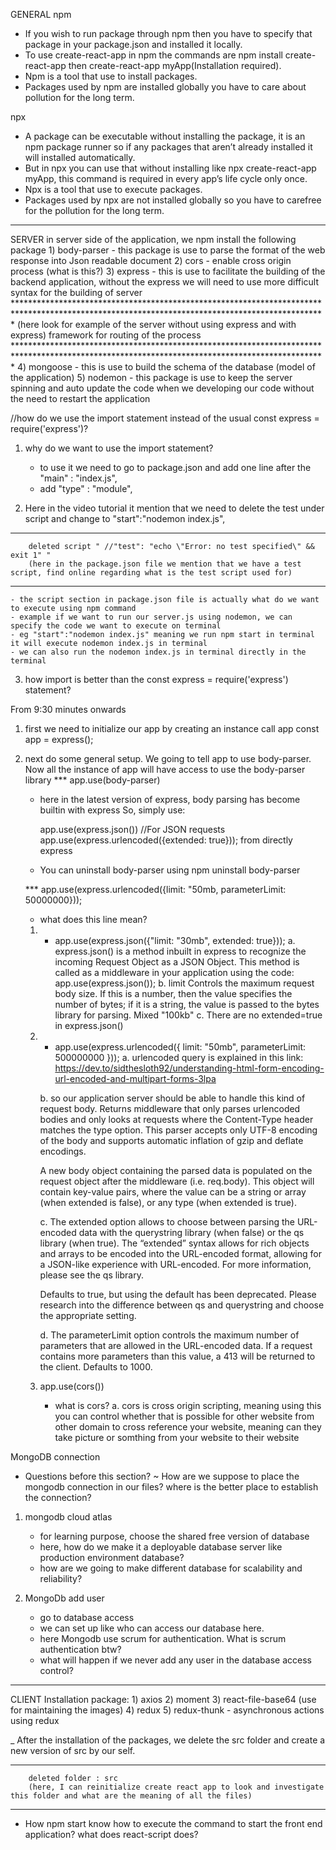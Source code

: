 GENERAL
npm 
- If you wish to run package through npm then you have to specify that package in your package.json and installed it locally.
- To use create-react-app in npm the commands are npm install create-react-app then create-react-app myApp(Installation required).
- Npm is a tool that use to install packages.
- Packages used by npm are installed globally you have to care about pollution for the long term.

npx
- A package can be executable without installing the package, it is an npm package runner so if any packages that aren’t already installed it will installed automatically.
- But in npx you can use that without installing like npx create-react-app myApp, this command is required in every app’s life cycle only once.
- Npx is a tool that use to execute packages.
- Packages used by npx are not installed globally so you have to carefree for the pollution for the long term. 


________________________________________________________________________________________________________________________________________________________________________

SERVER
in server side of the application, we npm install the following package
    1) body-parser - this package is use to parse the format of the web response into Json readable document
    2) cors - enable cross origin process (what is this?)
    3) express - this is use to facilitate the building of the backend application, without the express we will need to use more difficult syntax for the building of server
    ***********************************************************************************************************************************************
                 (here look for example of the server without using express and with express) framework for routing of the process
    ***********************************************************************************************************************************************
    4) mongoose - this is use to build the schema of the database (model of the application)
    5) nodemon - this package is use to keep the server spinning and auto update the code when we developing our code without the need to restart the application


//how do we use the import statement instead of the usual const express = require('express')?
1) why do we want to use the import statement?
    - to use it we need to go to package.json and add one line after the "main" : "index.js",
    - add "type" : "module",


2) Here in the video tutorial it mention that we need to delete the test under script and change to "start":"nodemon index.js",
***********************************************************************************************************************************************
        deleted script " //"test": "echo \"Error: no test specified\" && exit 1" "
        (here in the package.json file we mention that we have a test script, find online regarding what is the test script used for)
***********************************************************************************************************************************************
    - the script section in package.json file is actually what do we want to execute using npm command
    - example if we want to run our server.js using nodemon, we can specify the code we want to execute on terminal
    - eg "start":"nodemon index.js" meaning we run npm start in terminal it will execute nodemon index.js in terminal
    - we can also run the nodemon index.js in terminal directly in the terminal
3) how import is better than the const express = require('express') statement?


From 9:30 minutes onwards
1) first we need to initialize our app by creating an instance call app
    const app = express();
2) next do some general setup. We going to tell app to use body-parser. Now all the instance of app will have access to use the body-parser library 
    *** app.use(body-parser)
    - here in the latest version of express, body parsing has become builtin with express So, simply use:

        app.use(express.json()) //For JSON requests
        app.use(express.urlencoded({extended: true}));
        from directly express

    - You can uninstall body-parser using npm uninstall body-parser

    *** app.use(express.urlencoded({limit: "50mb, parameterLimit: 50000000}));
    - what does this line mean?
    1) - app.use(express.json({"limit: "30mb", extended: true}));
        a. express.json() is a method inbuilt in express to recognize the incoming Request Object as a JSON Object. This method is called as a middleware in your application using the code: app.use(express.json());
        b. limit	Controls the maximum request body size. If this is a number, then the value specifies the number of bytes; if it is a string, the value is passed to the bytes library for parsing.	Mixed	"100kb"
        c. There are no extended=true in express.json()
    2) -  app.use(express.urlencoded({ limit: "50mb", parameterLimit: 500000000 }));
        a. urlencoded query is explained in this link: https://dev.to/sidthesloth92/understanding-html-form-encoding-url-encoded-and-multipart-forms-3lpa
        
        b. so our application server should be able to handle this kind of request body. Returns middleware that only parses urlencoded bodies and only looks at requests where the Content-Type header matches the type option. This parser accepts only UTF-8 encoding of the body and supports automatic inflation of gzip and deflate encodings.

        A new body object containing the parsed data is populated on the request object after the middleware (i.e. req.body). This object will contain key-value pairs, where the value can be a string or array (when extended is false), or any type (when extended is true).
        
        c. The extended option allows to choose between parsing the URL-encoded data with the querystring library (when false) or the qs library (when true). The “extended” syntax allows for rich objects and arrays to be encoded into the URL-encoded format, allowing for a JSON-like experience with URL-encoded. For more information, please see the qs library.

        Defaults to true, but using the default has been deprecated. Please research into the difference between qs and querystring and choose the appropriate setting.
        
        d. The parameterLimit option controls the maximum number of parameters that are allowed in the URL-encoded data. If a request contains more parameters than this value, a 413 will be returned to the client. Defaults to 1000.
    3) app.use(cors())
       - what is cors?
        a. cors is cross origin scripting, meaning using this you can control whether that is possible for other website from other domain to cross reference your website, meaning can they take picture or somthing from your website to their website


MongoDB connection
- Questions before this section?
  ~ How are we suppose to place the mongodb connection in our files? where is the better place to establish the connection?

1) mongodb cloud atlas
    - for learning purpose, choose the shared free version of database
    - here, how do we make it a deployable database server like production environment database?
    - how are we going to make different database for scalability and reliability?

2) MongoDb add user
    - go to database access
    - we can set up like who can access our database here.
    - here Mongodb use scrum for authentication. What is scrum authentication btw?
    - what will happen if we never add any user in the database access control?


       















________________________________________________________________________________________________________________________________________________________________________

CLIENT
Installation package:
    1) axios 
    2) moment
    3) react-file-base64 (use for maintaining the images)
    4) redux
    5) redux-thunk  - asynchronous actions using redux

_ After the installation of the packages, we delete the src folder and create a new version of src by our self.

***********************************************************************************************************************************************
        deleted folder : src
        (here, I can reinitialize create react app to look and investigate this folder and what are the meaning of all the files)
***********************************************************************************************************************************************

- How npm start know how to execute the command to start the front end application? what does react-script does?




